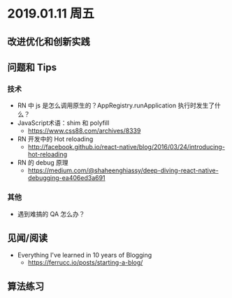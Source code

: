 
# 2019.01.11 周五

## 改进优化和创新实践


## 问题和 Tips

### 技术
- RN 中 js 是怎么调用原生的？AppRegistry.runApplication 执行时发生了什么？
- JavaScript术语：shim 和 polyfill
  - https://www.css88.com/archives/8339
- RN 开发中的 Hot reloading 
  - http://facebook.github.io/react-native/blog/2016/03/24/introducing-hot-reloading
- RN 的 debug 原理
  - https://medium.com/@shaheenghiassy/deep-diving-react-native-debugging-ea406ed3a691

### 其他
- 遇到难搞的 QA 怎么办？


## 见闻/阅读
- Everything I've learned in 10 years of Blogging
  - https://ferrucc.io/posts/starting-a-blog/


## 算法练习

